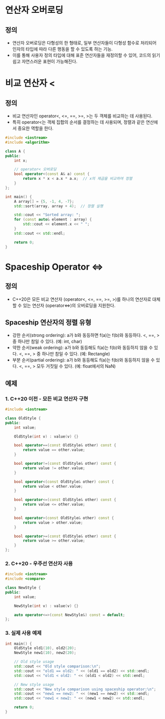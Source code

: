 # 연산자 오버로딩

## 정의
- 연산자 오버로딩은 다형성의 한 형태로, 일부 연산자들이 다형성 함수로 처리되어 인자의 타입에 따라 다른 행동을 할 수 있도록 하는 기능.
- 이를 통해 사용자 정의 타입에 대해 표준 연산자들을 재정의할 수 있어, 코드의 읽기 쉽고 자연스러운 표현이 가능해진다.


# 비교 연산자 <

## 정의
- 비교 연산자인 operator<, <=, ==, >=, >는 두 객체를 비교하는 데 사용된다.
- 특히 operator<는 객체 집합의 순서를 결정하는 데 사용되며, 정렬과 같은 연산에서 중요한 역할을 한다.

```cpp
#include <iostream>
#include <algorithm>

class A {
public:
    int x;

    // operator< 오버로딩
    bool operator<(const A& a) const {
        return x * x < a.x * a.x;  // x의 제곱을 비교하여 정렬
    }
};

int main() {
    A array[] = {5, -1, 4, -7};
    std::sort(array, array + 4);  // 정렬 실행

    std::cout << "Sorted array: ";
    for (const auto& element : array) {
        std::cout << element.x << " ";
    }
    std::cout << std::endl;

    return 0;
}
```


# Spaceship Operator <=>

## 정의
- C++20은 모든 비교 연산자 (operator<, <=, ==, >=, >)를 하나의 연산자로 대체할 수 있는 연산자 (operator<=>)의 오버로딩을 지원한다.

## Spaceship 연산자의 정렬 유형
- 강한 순서(strong ordering): a가 b와 동등하면 f(a)는 f(b)와 동등하다. <, ==, > 중 하나만 참일 수 있다. (예: int, char)
- 약한 순서(weak ordering): a가 b와 동등해도 f(a)는 f(b)와 동등하지 않을 수 있다. <, ==, > 중 하나만 참일 수 있다. (예: Rectangle)
- 부분 순서(partial ordering): a가 b와 동등해도 f(a)는 f(b)와 동등하지 않을 수 있다. <, ==, > 모두 거짓일 수 있다. (예: float에서의 NaN)

## 예제

### 1. C++20 이전 - 모든 비교 연산자 구현

```cpp
#include <iostream>

class OldStyle {
public:
    int value;

    OldStyle(int v) : value(v) {}

    bool operator==(const OldStyle& other) const {
        return value == other.value;
    }

    bool operator!=(const OldStyle& other) const {
        return value != other.value;
    }

    bool operator<(const OldStyle& other) const {
        return value < other.value;
    }

    bool operator<=(const OldStyle& other) const {
        return value <= other.value;
    }

    bool operator>(const OldStyle& other) const {
        return value > other.value;
    }

    bool operator>=(const OldStyle& other) const {
        return value >= other.value;
    }
};
```

### 2. C++20 - 우주선 연산자 사용

```cpp
#include <iostream>
#include <compare>

class NewStyle {
public:
    int value;

    NewStyle(int v) : value(v) {}

    auto operator<=>(const NewStyle&) const = default;
};
```

### 3. 실제 사용 예제

```cpp
int main() {
    OldStyle old1(10), old2(20);
    NewStyle new1(10), new2(20);

    // Old style usage
    std::cout << "Old style comparison:\n";
    std::cout << "old1 == old2: " << (old1 == old2) << std::endl;
    std::cout << "old1 < old2: " << (old1 < old2) << std::endl;

    // New style usage
    std::cout << "New style comparison using spaceship operator:\n";
    std::cout << "new1 == new2: " << (new1 == new2) << std::endl;
    std::cout << "new1 < new2: " << (new1 < new2) << std::endl;

    return 0;
}
```
